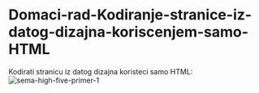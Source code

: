 # Domaci-rad-Kodiranje-stranice-iz-datog-dizajna-koriscenjem-samo-HTML
Kodirati stranicu iz datog dizajna koristeci samo HTML:
![sema-high-five-primer-1](https://github.com/user-attachments/assets/6d944cb2-0b45-46b8-8060-fafd950c9616)
